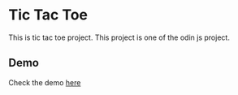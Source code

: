 # Tic Tac Toe

This is tic tac toe project. This project is one of the odin js project.

## Demo

Check the demo [here](https://ardiandev.github.io/tic-tac-toe/)
